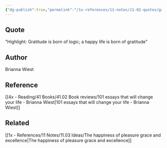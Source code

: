 ```yaml
---
{"dg-publish":true,"permalink":"/1x-references/11-notes/11-02-quotes/gratitude-is-born-of-logic-a-happy-life-is-born-of-gratitude-brianna-west/","title":"Gratitude is born of logic - a happy life is born of gratitude -Brianna West"}
---
```



## Quote
"Highlight: Gratitude is born of logic; a happy life is born of gratitude"

## Author
Brianna Wiest

## Reference
[[4x - Reading/41 Books/41.02 Book reviews/101 essays that will change your life - Brianna Wiest\|101 essays that will change your life - Brianna Wiest]]

## Related
[[1x - References/11 Notes/11.03 Ideas/The happiness of pleasure grace and excellence\|The happiness of pleasure grace and excellence]]
